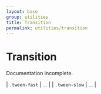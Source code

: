 ```yaml
---
layout: base
group: utilities
title: Transition
permalink: utilities/transition
---
```


# Transition

<p class="hint hint--error">Documentation incomplete.</p>

| `.tween-fast` | … |
| `.tween-slow` | … |
